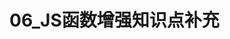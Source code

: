 # 06_JS函数增强知识点补充

<script setup>
import { VuePDF, usePDF } from '@tato30/vue-pdf';
import pathName from  '/pdf/06_JS函数增强知识点补充.pdf'
const { pdf, pages } = usePDF(pathName)
</script>

<VuePDF v-for="page in pages" :key="page" :pdf="pdf" :page="page" />
